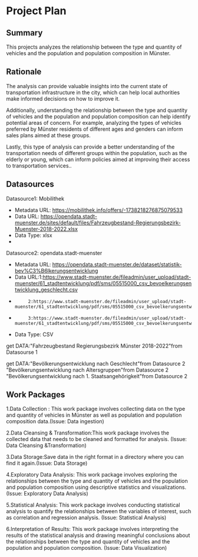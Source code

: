 # Project Plan

## Summary

<!-- Describe your data science project in max. 5 sentences. -->
This projects analyzes the relationship between the type and quantity of vehicles and the population and population composition in Münster.

## Rationale

<!-- Outline the impact of the analysis, e.g. which pains it solves. -->
The analysis can provide valuable insights into the current state of transportation infrastructure in the city, which can help local authorities make informed decisions on how to improve it. 

Additionally, understanding the relationship between the type and quantity of vehicles and the population and population composition can help identify potential areas of concern. For example, analyzing the types of vehicles preferred by Münster residents of different ages and genders can inform sales plans aimed at these groups. 

Lastly, this type of analysis can provide a better understanding of the transportation needs of different groups within the population, such as the elderly or young, which can inform policies aimed at improving their access to transportation services..

## Datasources
Datasource1: Mobilithek
* Metadata URL: https://mobilithek.info/offers/-1738218276875079533
* Data URL: https://opendata.stadt-muenster.de/sites/default/files/Fahrzeugbestand-Regierungsbezirk-Muenster-2018-2022.xlsx
* Data Type: xlsx
* 
Datasource2: opendata.stadt-muenster
* Metadata URL: https://opendata.stadt-muenster.de/dataset/statistik-bev%C3%B6lkerungsentwicklung
* Data URL:1:https://www.stadt-muenster.de/fileadmin/user_upload/stadt-muenster/61_stadtentwicklung/pdf/sms/05515000_csv_bevoelkerungsentwicklung_geschlecht.csv
*          2:https://www.stadt-muenster.de/fileadmin/user_upload/stadt-muenster/61_stadtentwicklung/pdf/sms/05515000_csv_bevoelkerungsentwicklung_altersgruppen.csv
*          3:https://www.stadt-muenster.de/fileadmin/user_upload/stadt-muenster/61_stadtentwicklung/pdf/sms/05515000_csv_bevoelkerungsentwicklung_staatsangehoerigkeit.csv
* Data Type: CSV
<!-- Describe each datasources you plan to use in a section. Use the prefic "DatasourceX" where X is the id of the datasource. -->

get DATA:"Fahrzeugbestand Regierungsbezirk Münster 2018-2022"from Datasourse 1

get DATA:"Bevölkerungsentwicklung nach Geschlecht"from Datasource 2
         "Bevölkerungsentwicklung nach Altersgruppen"from Datasource 2
         "Bevölkerungsentwicklung nach 1. Staatsangehörigkeit"from Datasource 2
   
## Work Packages

<!-- List of work packages ordered sequentially, each pointing to an issue with more details. -->

1.Data Collection : This work package involves collecting data on the type and quantity of vehicles in Münster as well as population and population composition data.(Issue: Data ingestion)

2.Data Cleansing & Transformation:This work package involves the collected data that needs to be cleaned and formatted for analysis. (Issue: Data Cleansing &Transformation)

3.Data Storage:Save data in the right format in a directory where you can find it again.(Issue: Data Storage) 

4.Exploratory Data Analysis: This work package involves exploring the relationships between the type and quantity of vehicles and the population and population composition using descriptive statistics and visualizations. (Issue: Exploratory Data Analysis)

5.Statistical Analysis: This work package involves conducting statistical analysis to quantify the relationships between the variables of interest, such as correlation and regression analysis. (Issue: Statistical Analysis)

6.Interpretation of Results: This work package involves interpreting the results of the statistical analysis and drawing meaningful conclusions about the relationships between the type and quantity of vehicles and the population and population composition. (Issue: Data Visualization)



